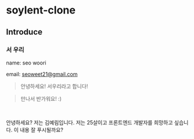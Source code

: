 # soylent-clone

## Introduce

### 서 우리
name: seo woori

email: seoweet21@gmail.com

>안녕하세요! 서우리라고 합니다!

>만나서 반가워요! :)
<br/>


<p>안녕하세요? 저는 김예림입니다.
저는 25살이고 프론트엔드 개발자를 희망하고 싶습니다.
이 내용 잘 푸시될까요?</p>
